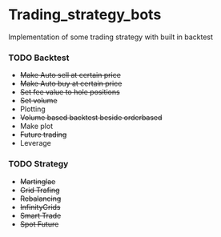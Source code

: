 # Trading_strategy_bots
Implementation of some trading strategy with built in backtest

### TODO Backtest
- <del>Make Auto sell at certain price</del>
- <del>Make Auto buy at certain price</del>
- <del>Set fee value to hole positions</del>
- <del>Set volume </del>
- Plotting
- <del>Volume based backtest beside orderbased</del>
- Make plot
- <del>Future trading</del>
- Leverage

### TODO Strategy
- <del>Martinglae</del>
- <del>Grid Trafing</del>
- <del>Rebalancing</del>
- <del>InfinityGrids</del>
- <del>Smart Trade</del>
- <del>Spot Future</del>
